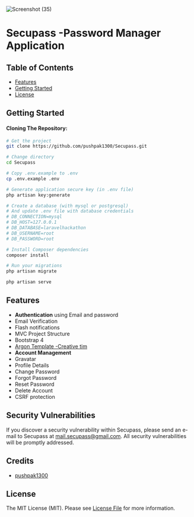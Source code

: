 ![Screenshot (35)](https://user-images.githubusercontent.com/31663512/59926599-43f9fb80-9458-11e9-9f9f-4ae0e07c1cc0.png)
# Secupass -Password Manager Application 



Table of Contents
-----------------

- [Features](#features)
- [Getting Started](#getting-started)
- [License](#license)


Getting Started
---------------

#### Cloning The Repository:

```bash
# Get the project
git clone https://github.com/pushpak1300/Secupass.git

# Change directory
cd Secupass

# Copy .env.example to .env
cp .env.example .env

# Generate application secure key (in .env file)
php artisan key:generate

# Create a database (with mysql or postgresql)
# And update .env file with database credentials
# DB_CONNECTION=mysql
# DB_HOST=127.0.0.1
# DB_DATABASE=laravelhackathon
# DB_USERNAME=root
# DB_PASSWORD=root

# Install Composer dependencies
composer install

# Run your migrations
php artisan migrate

php artisan serve
```

Features
--------

- **Authentication** using Email and password
- Email Verification
- Flash notifications
- MVC Project Structure
- Bootstrap 4
- [Argon Template -Creative tim](https://www.creative-tim.com/product/argon-design-system) 
- **Account Management**
 - Gravatar
 - Profile Details
 - Change Password
 - Forgot Password
 - Reset Password
 - Delete Account
 - CSRF protection

## Security Vulnerabilities

If you discover a security vulnerability within Secupass, please send an e-mail to Secupass at mail.secupass@gmail.com. All security vulnerabilities will be promptly addressed.

## Credits
* [pushpak1300](https://github.com/pushpak1300) 


## License

The MIT License (MIT). Please see [License File](LICENSE.md) for more information.
